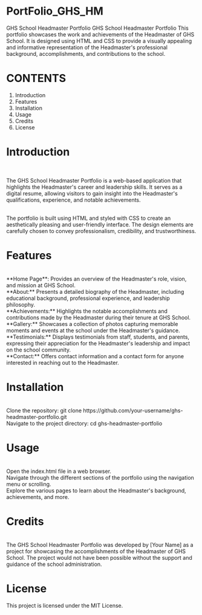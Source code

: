 # PortFolio_GHS_HM
GHS School Headmaster Portfolio
GHS School Headmaster Portfolio
This portfolio showcases the work and achievements of the Headmaster of GHS School. It is designed using HTML and CSS to provide a visually appealing and informative representation of the Headmaster's professional background, accomplishments, and contributions to the school.

# CONTENTS<br>
1. Introduction<br>
2. Features<br>
3. Installation<br>
4. Usage<br>
5. Credits<br>
6. License<br>

# Introduction
<br>
<p>The GHS School Headmaster Portfolio is a web-based application that highlights the Headmaster's career and leadership skills. It serves as a digital resume, allowing visitors to gain insight into the Headmaster's qualifications, experience, and notable achievements.</p><br>
The portfolio is built using HTML and styled with CSS to create an aesthetically pleasing and user-friendly interface. The design elements are carefully chosen to convey professionalism, credibility, and trustworthiness.

# Features<br>
<br>
**Home Page**: Provides an overview of the Headmaster's role, vision, and mission at GHS School.<br>
**About:** Presents a detailed biography of the Headmaster, including educational background, professional experience, and leadership philosophy.<br>
**Achievements:** Highlights the notable accomplishments and contributions made by the Headmaster during their tenure at GHS School.<br>
**Gallery:** Showcases a collection of photos capturing memorable moments and events at the school under the Headmaster's guidance.<br>
**Testimonials:** Displays testimonials from staff, students, and parents, expressing their appreciation for the Headmaster's leadership and impact on the school community.<br>
**Contact:** Offers contact information and a contact form for anyone interested in reaching out to the Headmaster.

# Installation<br>
<br>
Clone the repository: git clone https://github.com/your-username/ghs-headmaster-portfolio.git<br>
Navigate to the project directory: cd ghs-headmaster-portfolio

# Usage<br>
<br>
Open the index.html file in a web browser.<br>
Navigate through the different sections of the portfolio using the navigation menu or scrolling.<br>
Explore the various pages to learn about the Headmaster's background, achievements, and more.

# Credits<br>
<br>
The GHS School Headmaster Portfolio was developed by [Your Name] as a project for showcasing the accomplishments of the Headmaster of GHS School. The project would not have been possible without the support and guidance of the school administration.

# License<br>
This project is licensed under the MIT License. 

